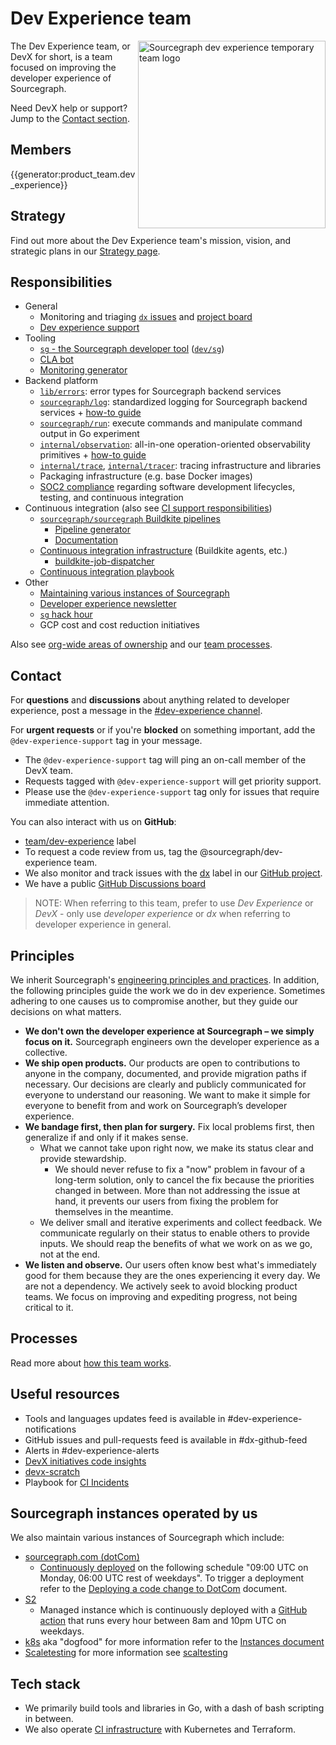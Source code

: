 # Dev Experience team

<img align="right" src="https://user-images.githubusercontent.com/23356519/166327839-472252c9-e3aa-460e-8c11-5655b0451ae2.png" height="300" alt="Sourcegraph dev experience temporary team logo"></img>

The Dev Experience team, or DevX for short, is a team focused on improving the developer experience of Sourcegraph.

Need DevX help or support? Jump to the [Contact section](#contact).

## Members

{{generator:product_team.dev_experience}}

## Strategy

Find out more about the Dev Experience team's mission, vision, and strategic plans in our [Strategy page](../../../../strategy-goals/strategy/dev-experience/index.md).

## Responsibilities

- General
  - Monitoring and triaging [`dx` issues](https://github.com/sourcegraph/sourcegraph/issues?q=is%3Aissue+is%3Aopen+sort%3Aupdated-desc+label%3Adx) and [project board](processes.md#updating-the-dev-experience-project-board)
  - [Dev experience support](processes.md#support)
- Tooling
  - [`sg` - the Sourcegraph developer tool](https://docs.sourcegraph.com/dev/background-information/sg) ([`dev/sg`](https://sourcegraph.com/github.com/sourcegraph/sourcegraph/-/tree/dev/sg))
  - [CLA bot](https://github.com/sourcegraph/clabot-config)
  - [Monitoring generator](https://sourcegraph.com/github.com/sourcegraph/sourcegraph/-/tree/monitoring)
- Backend platform
  - [`lib/errors`](https://sourcegraph.com/github.com/sourcegraph/sourcegraph/-/tree/lib/errors): error types for Sourcegraph backend services
  - [`sourcegraph/log`](https://sourcegraph.com/github.com/sourcegraph/log/-/tree): standardized logging for Sourcegraph backend services + [how-to guide](https://docs.sourcegraph.com/dev/how-to/add_logging)
  - [`sourcegraph/run`](https://sourcegraph.com/github.com/sourcegraph/run/-/tree): execute commands and manipulate command output in Go experiment
  - [`internal/observation`](https://sourcegraph.com/github.com/sourcegraph/sourcegraph/-/tree/internal/observation): all-in-one operation-oriented observability primitives + [how-to guide](https://docs.sourcegraph.com/dev/how-to/add_observability)
  - [`internal/trace`](https://sourcegraph.com/github.com/sourcegraph/sourcegraph/-/tree/internal/trace), [`internal/tracer`](https://sourcegraph.com/github.com/sourcegraph/sourcegraph/-/tree/internal/tracer): tracing infrastructure and libraries
  - Packaging infrastructure (e.g. base Docker images)
  - [SOC2 compliance](https://sourcegraph.com/notebooks/Tm90ZWJvb2s6NjA=) regarding software development lifecycles, testing, and continuous integration
- Continuous integration (also see [CI support responsibilities](processes.md#ci-support-responsibilities))
  - [`sourcegraph/sourcegraph` Buildkite pipelines](https://docs.sourcegraph.com/dev/background-information/continuous_integration#buildkite-pipelines)
    - [Pipeline generator](https://sourcegraph.com/github.com/sourcegraph/sourcegraph/-/tree/enterprise/dev/ci)
    - [Documentation](https://docs.sourcegraph.com/dev/background-information/ci)
  - [Continuous integration infrastructure](../../dev/tools/infrastructure/ci/index.md) (Buildkite agents, etc.)
    - [buildkite-job-dispatcher](../../dev/tools/infrastructure/ci/index.md#buildkite-job-dispatcher)
  - [Continuous integration playbook](../../dev/process/incidents/playbooks/ci.md)
- Other
  - [Maintaining various instances of Sourcegraph](#sourcegraph-instances-operated-by-us)
  - [Developer experience newsletter](./newsletter.md)
  - [`sg` hack hour](processes.md#sg-hack-hour)
  - GCP cost and cost reduction initiatives

Also see [org-wide areas of ownership](../../dev/process/engineering_ownership.md#developer-experience) and our [team processes](processes.md).

## Contact

For **questions** and **discussions** about anything related to developer experience, post a message in the [#dev-experience channel](https://sourcegraph.slack.com/archives/C01N83PS4TU).

For **urgent requests** or if you're **blocked** on something important, add the `@dev-experience-support` tag in your message.

- The `@dev-experience-support` tag will ping an on-call member of the DevX team.
- Requests tagged with `@dev-experience-support` will get priority support.
- Please use the `@dev-experience-support` tag only for issues that require immediate attention.

You can also interact with us on **GitHub**:

- [team/dev-experience](https://github.com/sourcegraph/sourcegraph/labels/team%2Fdev-experience) label
- To request a code review from us, tag the @sourcegraph/dev-experience team.
- We also monitor and track issues with the [dx](https://github.com/sourcegraph/sourcegraph/labels/dx) label in our [GitHub project](processes.md#dev-experience-project).
- We have a public [GitHub Discussions board](https://github.com/sourcegraph/sourcegraph/discussions/categories/developer-experience)

> NOTE: When referring to this team, prefer to use _Dev Experience_ or _DevX_ - only use _developer experience_ or _dx_ when referring to developer experience in general.

## Principles

We inherit Sourcegraph's [engineering principles and practices](../../dev/process/principles-and-practices.md). In addition, the following principles guide the work we do in dev experience. Sometimes adhering to one causes us to compromise another, but they guide our decisions on what matters.

- **We don't own the developer experience at Sourcegraph – we simply focus on it.** Sourcegraph engineers own the developer experience as a collective.
- **We ship open products.** Our products are open to contributions to anyone in the company, documented, and provide migration paths if necessary. Our decisions are clearly and publicly communicated for everyone to understand our reasoning. We want to make it simple for everyone to benefit from and work on Sourcegraph’s developer experience.
- **We bandage first, then plan for surgery.** Fix local problems first, then generalize if and only if it makes sense.
  - What we cannot take upon right now, we make its status clear and provide stewardship.
    - We should never refuse to fix a "now" problem in favour of a long-term solution, only to cancel the fix because the priorities changed in between. More than not addressing the issue at hand, it prevents our users from fixing the problem for themselves in the meantime.
  - We deliver small and iterative experiments and collect feedback. We communicate regularly on their status to enable others to provide inputs. We should reap the benefits of what we work on as we go, not at the end.
- **We listen and observe.** Our users often know best what's immediately good for them because they are the ones experiencing it every day.
  We are not a dependency. We actively seek to avoid blocking product teams. We focus on improving and expediting progress, not being critical to it.

## Processes

Read more about [how this team works](./processes.md).

## Useful resources

- Tools and languages updates feed is available in #dev-experience-notifications
- GitHub issues and pull-requests feed is available in #dx-github-feed
- Alerts in #dev-experience-alerts
- [DevX initiatives code insights](https://k8s.sgdev.org/insights/dashboards/ZGFzaGJvYXJkOnsiSWRUeXBlIjoiY3VzdG9tIiwiQXJnIjo3MjcyNTV9)
- [devx-scratch](processes.md#devx-scratch)
- Playbook for [CI Incidents](../../dev/process/incidents/playbooks/ci.md)

## Sourcegraph instances operated by us

We also maintain various instances of Sourcegraph which include:

- [sourcegraph.com (dotCom)](https://sourcegraph.com)
  - [Continuously deployed](../../dev/process/deployments/index.md#continuous-deployment-process) on the following schedule "09:00 UTC on Monday, 06:00 UTC rest of weekdays". To trigger a deployment refer to the [Deploying a code change to DotCom](../devops/deploy-code-change.md) document.
- [S2](https://sourcegraph.sourcegraph.com)
  - Managed instance which is continuously deployed with a [GitHub action](https://github.com/sourcegraph/deploy-sourcegraph-managed/blob/main/.github/workflows/upgrade-sourcegraph.yaml) that runs every hour between 8am and 10pm UTC on weekdays.
- [k8s](https://k8s.sgdev.com) aka "dogfood" for more information refer to the [Instances document](../../dev/process/deployments/instances.md)
- [Scaletesting](https://scaletesting.sgdev.org) for more information see [scaltesting](../../dev/tools/scaletesting.md)

## Tech stack

- We primarily build tools and libraries in Go, with a dash of bash scripting in between.
- We also operate [CI infrastructure](../../dev/tools/infrastructure/ci/index.md) with Kubernetes and Terraform.
